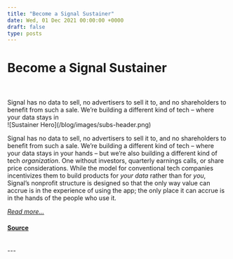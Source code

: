```yaml
---
title: "Become a Signal Sustainer"
date: Wed, 01 Dec 2021 00:00:00 +0000
draft: false
type: posts
---
```

# Become a Signal Sustainer

<br/>

<br/>
 Signal has no data to sell, no advertisers to sell it to, and no shareholders to benefit from such a sale. We’re building a different kind of tech – where your data stays in
<br/>
![Sustainer Hero](/blog/images/subs-header.png)

Signal has no data to sell, no advertisers to sell it to, and no shareholders to benefit from such a sale. We’re building a different kind of tech – where your data stays in your hands – but we’re also building a different kind of tech _organization_. One without investors, quarterly earnings calls, or share price considerations. While the model for conventional tech companies incentivizes them to build products for _your data_ rather than for _you_, Signal’s nonprofit structure is designed so that the only way value can accrue is in the experience of using the app; the only place it can accrue is in the hands of the people who use it.

[_Read more..._](https://signal.org/blog/become-a-signal-sustainer/)

#### [Source](https://signal.org/blog/become-a-signal-sustainer/)

<br/>
---

